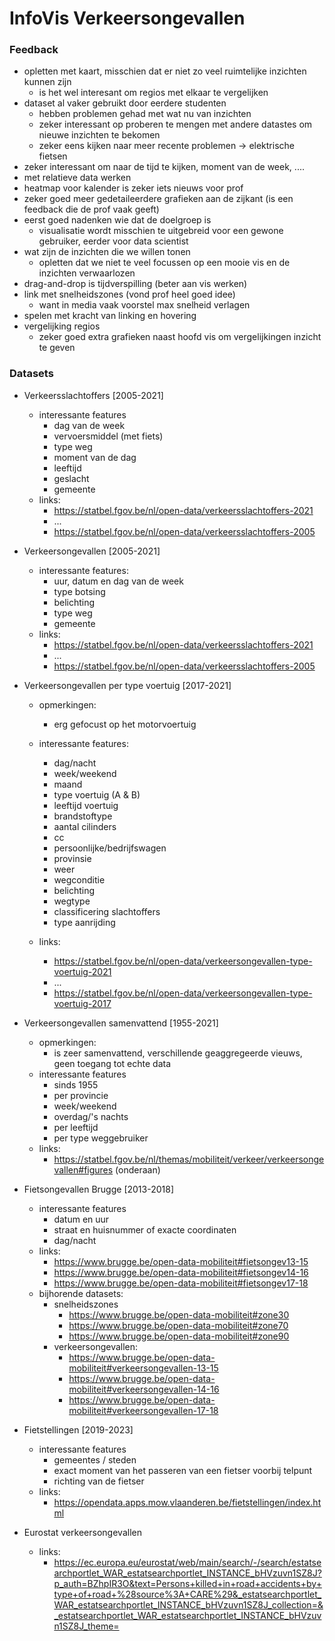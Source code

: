 # InfoVis Verkeersongevallen

### Feedback
- opletten met kaart, misschien dat er niet zo veel ruimtelijke inzichten kunnen zijn
	- is het wel interesant om regios met elkaar te vergelijken
- dataset al vaker gebruikt door eerdere studenten
	- hebben problemen gehad met wat nu van inzichten
	- zeker interessant op proberen te mengen met andere datastes om nieuwe inzichten te bekomen
	- zeker eens kijken naar meer recente problemen -> elektrische fietsen
- zeker interessant om naar de tijd te kijken, moment van de week, ....
- met relatieve data werken
- heatmap voor kalender is zeker iets nieuws voor prof
- zeker goed meer gedetaileerdere grafieken aan de zijkant (is een feedback die de prof vaak geeft)
- eerst goed nadenken wie dat de doelgroep is
	- visualisatie wordt misschien te uitgebreid voor een gewone gebruiker, eerder voor data scientist
- wat zijn de inzichten die we willen tonen
	- opletten dat we niet te veel focussen op een mooie vis en de inzichten verwaarlozen
- drag-and-drop is tijdverspilling (beter aan vis werken)
- link met snelheidszones (vond prof heel goed idee)
	- want in media vaak voorstel max snelheid verlagen
- spelen met kracht van linking en hovering
- vergelijking regios
	- zeker goed extra grafieken naast hoofd vis om vergelijkingen inzicht te geven

### Datasets

- Verkeersslachtoffers [2005-2021]
    - interessante features
        - dag van de week
        - vervoersmiddel (met fiets)
        - type weg
        - moment van de dag
        - leeftijd
        - geslacht
        - gemeente
    - links: 
        - https://statbel.fgov.be/nl/open-data/verkeersslachtoffers-2021
        - ...
        - https://statbel.fgov.be/nl/open-data/verkeersslachtoffers-2005

- Verkeersongevallen [2005-2021]
    - interessante features:
        - uur, datum en dag van de week
        - type botsing
        - belichting
        - type weg
        - gemeente
    - links:
        - https://statbel.fgov.be/nl/open-data/verkeersslachtoffers-2021
        - ...
        - https://statbel.fgov.be/nl/open-data/verkeersslachtoffers-2005

- Verkeersongevallen per type voertuig [2017-2021]
    - opmerkingen:
        - erg gefocust op het motorvoertuig
    - interessante features:
        - dag/nacht
        - week/weekend
        - maand
        - type voertuig (A & B)
        - leeftijd voertuig
        - brandstoftype
        - aantal cilinders
        - cc
        - persoonlijke/bedrijfswagen
        - provinsie
        - weer
        - wegconditie
        - belichting
        - wegtype
        - classificering slachtoffers
        - type aanrijding

    - links:
        - https://statbel.fgov.be/nl/open-data/verkeersongevallen-type-voertuig-2021
        - ...
        - https://statbel.fgov.be/nl/open-data/verkeersongevallen-type-voertuig-2017

- Verkeersongevallen samenvattend [1955-2021]
    - opmerkingen:
        - is zeer samenvattend, verschillende geaggregeerde vieuws, geen toegang tot echte data
    - interessante features
        - sinds 1955
        - per provincie
        - week/weekend
        - overdag/'s nachts
        - per leeftijd
        - per type weggebruiker
    - links:
        - https://statbel.fgov.be/nl/themas/mobiliteit/verkeer/verkeersongevallen#figures (onderaan)

- Fietsongevallen Brugge [2013-2018]
    - interessante features
        - datum en uur
        - straat en huisnummer of exacte coordinaten
        - dag/nacht
    - links:
        - https://www.brugge.be/open-data-mobiliteit#fietsongev13-15
        - https://www.brugge.be/open-data-mobiliteit#fietsongev14-16
        - https://www.brugge.be/open-data-mobiliteit#fietsongev17-18
    - bijhorende datasets:
        - snelheidszones
            - https://www.brugge.be/open-data-mobiliteit#zone30
            - https://www.brugge.be/open-data-mobiliteit#zone70
            - https://www.brugge.be/open-data-mobiliteit#zone90
        - verkeersongevallen:
            - https://www.brugge.be/open-data-mobiliteit#verkeersongevallen-13-15
            - https://www.brugge.be/open-data-mobiliteit#verkeersongevallen-14-16
            - https://www.brugge.be/open-data-mobiliteit#verkeersongevallen-17-18

- Fietstellingen [2019-2023]
    - interessante features
        - gemeentes / steden
        - exact moment van het passeren van een fietser voorbij telpunt 
        - richting van de fietser
    - links:
        - https://opendata.apps.mow.vlaanderen.be/fietstellingen/index.html  

- Eurostat verkeersongevallen
    - links:
        - https://ec.europa.eu/eurostat/web/main/search/-/search/estatsearchportlet_WAR_estatsearchportlet_INSTANCE_bHVzuvn1SZ8J?p_auth=BZhpIR3O&text=Persons+killed+in+road+accidents+by+type+of+road+%28source%3A+CARE%29&_estatsearchportlet_WAR_estatsearchportlet_INSTANCE_bHVzuvn1SZ8J_collection=&_estatsearchportlet_WAR_estatsearchportlet_INSTANCE_bHVzuvn1SZ8J_theme=